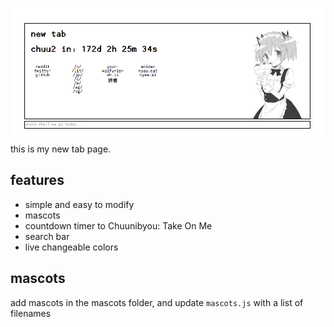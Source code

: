 ![demo](example.png)
this is my new tab page.

## features
* simple and easy to modify
* mascots
* countdown timer to Chuunibyou: Take On Me
* search bar
* live changeable colors

## mascots
add mascots in the mascots folder, and update `mascots.js` with a list of filenames

